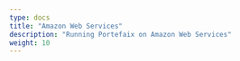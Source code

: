 ```yaml
---
type: docs
title: "Amazon Web Services"
description: "Running Portefaix on Amazon Web Services"
weight: 10
---
```

